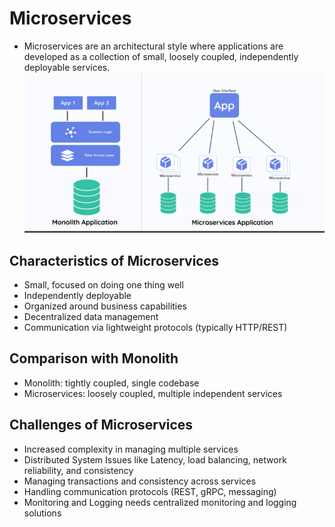 # Microservices

- Microservices are an architectural style where applications are
developed as a collection of small, loosely coupled, independently
deployable services.
![](/images/microservices.png)

## Characteristics of Microservices
- Small, focused on doing one thing well
- Independently deployable
- Organized around business capabilities
- Decentralized data management
- Communication via lightweight protocols (typically HTTP/REST)

## Comparison with Monolith
- Monolith: tightly coupled, single codebase
- Microservices: loosely coupled, multiple independent services

## Challenges of Microservices
- Increased complexity in managing multiple services
- Distributed System Issues like Latency, load balancing, network reliability, and consistency
- Managing transactions and consistency across services
- Handling communication protocols (REST, gRPC, messaging)
- Monitoring and Logging needs centralized monitoring and logging solutions
